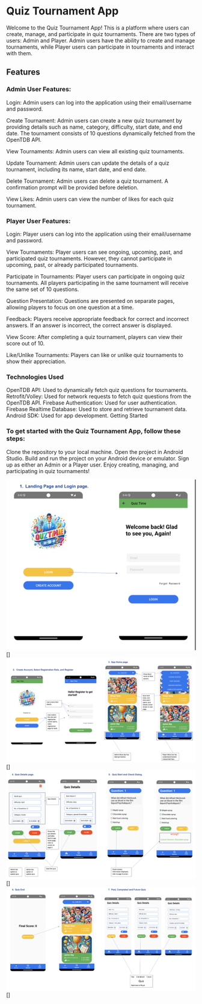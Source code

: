 # Quiz Tournament App

Welcome to the Quiz Tournament App! This is a platform where users can create, manage, and participate in quiz tournaments. There are two types of users: Admin and Player. Admin users have the ability to create and manage tournaments, while Player users can participate in tournaments and interact with them.

## Features

### Admin User Features:
Login: Admin users can log into the application using their email/username and password.

Create Tournament: Admin users can create a new quiz tournament by providing details such as name, category, difficulty, start date, and end date. The tournament consists of 10 questions dynamically fetched from the OpenTDB API.

View Tournaments: Admin users can view all existing quiz tournaments.

Update Tournament: Admin users can update the details of a quiz tournament, including its name, start date, and end date.

Delete Tournament: Admin users can delete a quiz tournament. A confirmation prompt will be provided before deletion.

View Likes: Admin users can view the number of likes for each quiz tournament.

### Player User Features:
Login: Player users can log into the application using their email/username and password.

View Tournaments: Player users can see ongoing, upcoming, past, and participated quiz tournaments. However, they cannot participate in upcoming, past, or already participated tournaments.

Participate in Tournaments: Player users can participate in ongoing quiz tournaments. All players participating in the same tournament will receive the same set of 10 questions.

Question Presentation: Questions are presented on separate pages, allowing players to focus on one question at a time.

Feedback: Players receive appropriate feedback for correct and incorrect answers. If an answer is incorrect, the correct answer is displayed.

View Score: After completing a quiz tournament, players can view their score out of 10.

Like/Unlike Tournaments: Players can like or unlike quiz tournaments to show their appreciation.

### Technologies Used

OpenTDB API: Used to dynamically fetch quiz questions for tournaments.
Retrofit/Volley: Used for network requests to fetch quiz questions from the OpenTDB API.
Firebase Authentication: Used for user authentication.
Firebase Realtime Database: Used to store and retrieve tournament data.
Android SDK: Used for app development.
Getting Started

### To get started with the Quiz Tournament App, follow these steps:

Clone the repository to your local machine.
Open the project in Android Studio.
Build and run the project on your Android device or emulator.
Sign up as either an Admin or a Player user.
Enjoy creating, managing, and participating in quiz tournaments!


![Home](screenshots/img1.png) []
![Home](screenshots/img2.png) []
![Home](screenshots/img3.png) []
![Home](screenshots/img4.png) []


